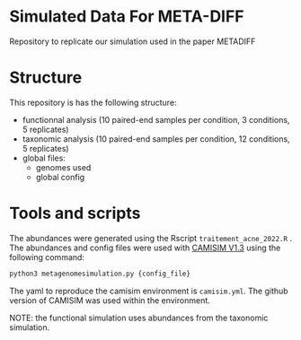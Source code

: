 # Simulated Data For META-DIFF
Repository to replicate our simulation used in the paper METADIFF

# Structure

This repository is has the following structure:
 - functionnal analysis (10 paired-end samples per condition, 3 conditions, 5 replicates)
 - taxonomic analysis (10 paired-end samples per condition, 12 conditions, 5 replicates)
 - global files:
     - genomes used
     - global config

# Tools and scripts

The abundances were generated using the Rscript `traitement_acne_2022.R` .
The abundances and config files were used with [CAMISIM V1.3](https://github.com/CAMI-challenge/CAMISIM) using the following command:

```bash
python3 metagenomesimulation.py {config_file}
```
The yaml to reproduce the camisim environment is `camisim.yml`. The github version of CAMISIM was used within the environment.

NOTE: the functional simulation uses abundances from the taxonomic simulation.
